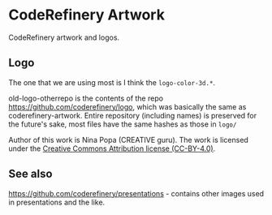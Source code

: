 # CodeRefinery Artwork

CodeRefinery artwork and logos.

## Logo

The one that we are using most is I think the `logo-color-3d.*`.

old-logo-otherrepo is the contents of the repo
https://github.com/coderefinery/logo, which was basically the same as
coderefinery-artwork.  Entire repository (including names) is
preserved for the future's sake, most files have the same hashes as
those in `logo/`

Author of this work is Nina Popa (CREATIVE guru).
The work is licensed under the
[Creative Commons Attribution license (CC-BY-4.0)](https://creativecommons.org/licenses/by/4.0/).

## See also

https://github.com/coderefinery/presentations - contains other images
used in presentations and the like.
